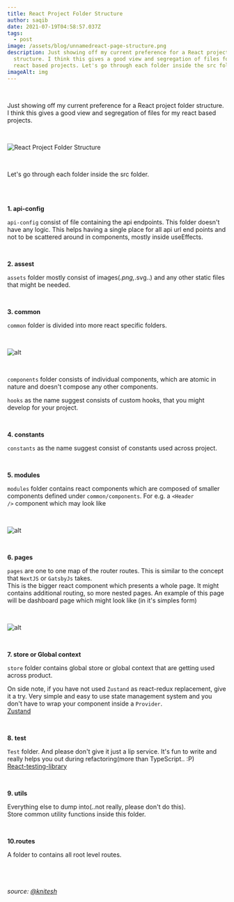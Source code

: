 ```yaml
---
title: React Project Folder Structure
author: saqib
date: 2021-07-19T04:58:57.037Z
tags:
  - post
image: /assets/blog/unnamedreact-page-structure.png
description: Just showing off my current preference for a React project folder
  structure. I think this gives a good view and segregation of files for my
  react based projects. Let's go through each folder inside the src folder.
imageAlt: img
---
```

<br/>

Just showing off my current preference for a React project folder structure. I think this gives a good view and segregation of files for my react based projects.

<br/>

![React Project Folder Structure](/assets/blog/react-project-folder-structure.png "React Project Folder Structure")

<br/>

<!--StartFragment-->

Let's go through each folder inside the src folder.

<!--EndFragment-->

<br/>

<!--StartFragment--><br/>

**1. api-config**

`api-config` consist of file containing the api endpoints. This folder doesn't have any logic. This helps having a single place for all api url end points and not to be scattered around in components, mostly inside useEffects.

<br/>

**2. assest**

`assets` folder mostly consist of images(*.png,*.svg..) and any other static files that might be needed.

<br/>

**3. common**

`common` folder is divided into more react specific folders.

<!--EndFragment-->

<br/>

![alt](/assets/blog/ue9tjurqqpmy01h1tu8q.png "React structure")

<br/>

<!--StartFragment-->

`components` folder consists of individual components, which are atomic in nature and doesn't compose any other components.

`hooks` as the name suggest consists of custom hooks, that you might develop for your project.

<br/>

**4. constants**

`constants` as the name suggest consist of constants used across project.

<br/>

**5. modules**

`modules` folder contains react components which are composed of smaller components defined under `common/components`. For e.g. a `<Header />` component which may look like

<!--EndFragment--><br/>

![alt](/assets/blog/capture.png "react project")

<br/>

<!--StartFragment-->

**6. pages**

`pages` are one to one map of the router routes. This is similar to the concept that `NextJS` or `GatsbyJs` takes.\
This is the bigger react component which presents a whole page. It might contains additional routing, so more nested pages. An example of this page will be dashboard page which might look like (in it's simples form)

<!--EndFragment-->

<br/>

![alt](/assets/blog/1.png "react page structure")

<br/>

<!--StartFragment-->

**7. store or Global context**

`store` folder contains global store or global context that are getting used across product.

On side note, if you have not used `Zustand` as react-redux replacement, give it a try. Very simple and easy to use state management system and you don't have to wrap your component inside a `Provider`.\
[Zustand](https://github.com/pmndrs/zustand)

<br/>

**8. test**

`Test` folder. And please don't give it just a lip service. It's fun to write and really helps you out during refactoring(more than TypeScript.. :P)\
[React-testing-library](https://testing-library.com/docs/react-testing-library/intro/)

<br/>

**9. utils**

Everything else to dump into(..not really, please don't do this).\
Store common utility functions inside this folder.

<br/>

**10.routes**

A folder to contains all root level routes.

<!--EndFragment-->

<br/><br/>

###### source:  [@knitesh](https://dev.to/knitesh)

<!--EndFragment-->